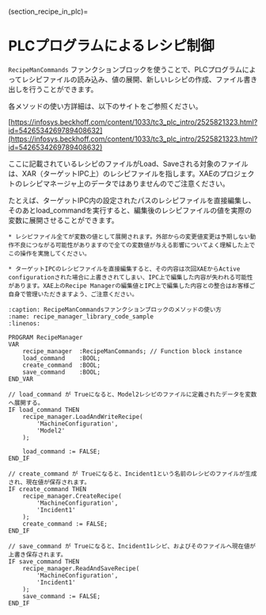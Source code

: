 (section_recipe_in_plc)=
# PLCプログラムによるレシピ制御

`RecipeManCommands` ファンクションブロックを使うことで、PLCプログラムによってレシピファイルの読み込み、値の展開、新しいレシピの作成、ファイル書き出しを行うことができます。

各メソッドの使い方詳細は、以下のサイトをご参照ください。

[https://infosys.beckhoff.com/content/1033/tc3_plc_intro/2525821323.html?id=5426534269789408632](https://infosys.beckhoff.com/content/1033/tc3_plc_intro/2525821323.html?id=5426534269789408632)

ここに記載されているレシピのファイルがLoad、Saveされる対象のファイルは、XAR（ターゲットIPC上）のレシピファイルを指します。XAEのプロジェクトのレシピマネージャ上のデータではありませんのでご注意ください。

たとえば、ターゲットIPC内の設定されたパスのレシピファイルを直接編集し、そのあとload_commandを実行すると、編集後のレシピファイルの値を実際の変数に展開させることができます。

```{warning}
* レシピファイル全てが変数の値として展開されます。外部からの変更値変更は予期しない動作不良につながる可能性がありますので全ての変数値が与える影響についてよく理解した上でこの操作を実施してください。

* ターゲットIPCのレシピファイルを直接編集すると、その内容は次回XAEからActive configurationされた場合に上書きされてしまい、IPC上で編集した内容が失われる可能性があります。XAE上のRecipe Managerの編集値とIPC上で編集した内容との整合はお客様ご自身で管理いただきますよう、ご注意ください。
```

```{code-block} pascal
:caption: RecipeManCommandsファンクションブロックのメソッドの使い方
:name: recipe_manager_library_code_sample
:linenos:

PROGRAM RecipeManager
VAR
	recipe_manager	:RecipeManCommands; // Function block instance
	load_command	:BOOL;
	create_command	:BOOL;
	save_command	:BOOL;
END_VAR

// load_command が Trueになると、Model2レシピのファイルに定義されたデータを変数へ展開する。
IF load_command THEN
	recipe_manager.LoadAndWriteRecipe(
		'MachineConfiguration',
		'Model2'
	);
		
	load_command := FALSE;
END_IF

// create_command が Trueになると、Incident1という名前のレシピのファイルが生成され、現在値が保存されます。
IF create_command THEN
	recipe_manager.CreateRecipe(
		'MachineConfiguration',
		'Incident1'
	);
	create_command := FALSE;
END_IF

// save_command が Trueになると、Incident1レシピ、およびそのファイルへ現在値が上書き保存されます。
IF save_command THEN
	recipe_manager.ReadAndSaveRecipe(
		'MachineConfiguration',
		'Incident1'
	);
	save_command := FALSE;
END_IF
```